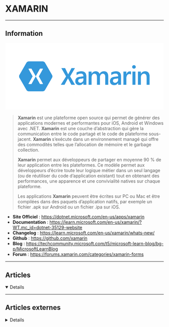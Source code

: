 # XAMARIN
----

## <i class="fa-solid fa-hashtag"></i> Information

![Logo](../../_media/apps/xamarin/xamarin-logo.svg ':size=250 :no-zoom')


> <i class="fa-solid fa-quote-left"></i> **Xamarin** est une plateforme open source qui permet de générer des applications modernes et performantes pour iOS, Android et Windows avec .NET. **Xamarin** est une couche d’abstraction qui gère la communication entre le code partagé et le code de plateforme sous-jacent. **Xamarin** s’exécute dans un environnement managé qui offre des commodités telles que l’allocation de mémoire et le garbage collection.
>
> **Xamarin** permet aux développeurs de partager en moyenne 90 % de leur application entre les plateformes. Ce modèle permet aux développeurs d’écrire toute leur logique métier dans un seul langage (ou de réutiliser du code d’application existant) tout en obtenant des performances, une apparence et une convivialité natives sur chaque plateforme.
>
> Les applications **Xamarin** peuvent être écrites sur PC ou Mac et être compilées dans des paquets d’application natifs, par exemple un fichier .apk sur Android ou un fichier .ipa sur iOS. <i class="fa-solid fa-quote-left fa-rotate-180"></i>


- <i class="fa-solid fa-globe"></i> **Site Officiel** : https://dotnet.microsoft.com/en-us/apps/xamarin
- <i class="fa-solid fa-book"></i> **Documentation** : https://learn.microsoft.com/en-us/xamarin/?WT.mc_id=dotnet-35129-website
- <i class="fa-solid fa-file-circle-question"></i> **Changelog** : https://learn.microsoft.com/en-us/xamarin/whats-new/
- <i class="fa-brands fa-github"></i> **Github** : https://github.com/xamarin
- <i class="fab fa-blogger-b"></i> **Blog** : https://techcommunity.microsoft.com/t5/microsoft-learn-blog/bg-p/MicrosoftLearnBlog
- <i class="fas fa-comments"></i> **Forum** : https://forums.xamarin.com/categories/xamarin-forms

---

## <i class="fa-regular fa-newspaper"></i> Articles

<details open>

</details>

---

## <i class="fa-solid fa-glasses"></i> Articles externes

<details>

- [Building a Mobile App with Xamarin](https://opensourceforu.com/2019/05/building-a-mobile-app-with-xamarin/)
- [How To Optimize and Reduce Android Apps Size in Xamarin](https://dzone.com/articles/how-to-optimize-and-reduce-android-apps-size-in-xa)
- [Qu’est-ce que Xamarin ?](https://learn.microsoft.com/fr-fr/xamarin/get-started/what-is-xamarin)
- [Test Automation Tools: Xamarin](https://www.spritecloud.com/test-automation-tools-xamarin/)
- [Xamarin: The Perfect Option for Developing User-Centric Applications](https://dzone.com/articles/xamarin-explore-why-it-is-the-perfect-option-for-d)

</details>
